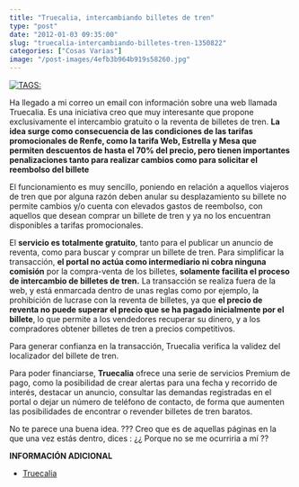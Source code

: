 ```yaml
---
title: "Truecalia, intercambiando billetes de tren"
type: "post"
date: "2012-01-03 09:35:00"
slug: "truecalia-intercambiando-billetes-tren-1350822"
categories: ["Cosas Varias"]
image: "/post-images/4efb3b964b919s58260.jpg"
---
```


 [![ TAGS:](/post-images/4efb3b964b919s58260.jpg)](/post-images/4efb3b964b919s58260.jpg)

 Ha llegado a mi correo un email con información sobre una web llamada Truecalia. Es una iniciativa creo que muy interesante que propone exclusivamente el intercambio gratuito o la reventa de billetes de tren. **La idea surge como consecuencia de las condiciones de las tarifas promocionales de Renfe, como la tarifa Web, Estrella y Mesa que permiten descuentos de hasta el 70% del precio, pero tienen importantes penalizaciones tanto para realizar cambios como para solicitar el reembolso del billete**

 El funcionamiento es muy sencillo, poniendo en relación a aquellos viajeros de tren que por alguna razón deben anular su desplazamiento su billete no permite cambios y/o cuenta con elevados gastos de reembolso, con aquellos que desean comprar un billete de tren y ya no los encuentran disponibles a tarifas promocionales.

 El **servicio es totalmente gratuito**, tanto para el publicar un anuncio de reventa, como para buscar y comprar un billete de tren. Para simplificar la transacción, **el portal no actúa como intermediario ni cobra ninguna comisión** por la compra-venta de los billetes, **solamente facilita el proceso de intercambio de billetes de tren.** La transacción se realiza fuera de la web, y está enmarcada dentro de unas reglas como por ejemplo, la prohibición de lucrase con la reventa de billetes, ya que **el precio de reventa no puede superar el precio que se ha pagado inicialmente por el billete**, lo que permite a los vendedores recuperar su dinero, y a los compradores obtener billetes de tren a precios competitivos.

 Para generar confianza en la transacción, Truecalia verifica la validez del localizador del billete de tren.

 Para poder financiarse, **Truecalia** ofrece una serie de servicios Premium de pago, como la posibilidad de crear alertas para una fecha y recorrido de interés, destacar un anuncio, consultar las demandas registradas en el portal o dejar un número de teléfono de contacto, de forma que aumenten las posibilidades de encontrar o revender billetes de tren baratos.

 No te parece una buena idea. ??? Creo que es de aquellas páginas en la que una vez estás dentro, dices : ¿¿ Porque no se me ocurriria a mí ??

 **INFORMACIÓN ADICIONAL**

- [Truecalia](http://www.truecalia.com)